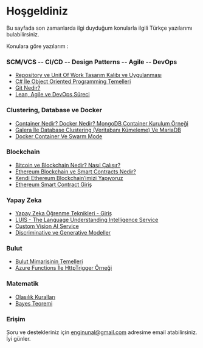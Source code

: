 # Hoşgeldiniz

Bu sayfada son zamanlarda ilgi duyduğum konularla ilgili Türkçe yazılarımı bulabilirsiniz. 


Konulara göre yazılarım :

### SCM/VCS -- CI/CD -- Design Patterns -- Agile -- DevOps
* [Repository ve Unit Of Work Tasarım Kalıbı ve Uygulanması](https://enginunal.github.io/RepositoryVeUnitOfWork)  
* [C# İle Object Oriented Programming Temelleri](https://enginunal.github.io/OOPTemelleri)  
* [Git Nedir?](https://enginunal.github.io/GitNedir)
* [Lean, Agile ve DevOps Süreci](https://enginunal.github.io/Lean_Agile_Devops_Sureci)


### Clustering, Database ve Docker 
* [Container Nedir? Docker Nedir? MongoDB Container Kurulum Örneği](https://enginunal.github.io/DockerMongoDB)
* [Galera İle Database Clustering (Veritabanı Kümeleme) Ve MariaDB](https://enginunal.github.io/DatabaseClusterAndMariaDB)
* [Docker Container Ve Swarm Mode](https://enginunal.github.io/DockerContainerVeSwarmMode)


### Blockchain
* [Bitcoin ve Blockchain Nedir? Nasıl Çalışır?](https://enginunal.github.io/BitcoinAndBlockchain)
* [Ethereum Blockchain ve Smart Contracts Nedir?](https://enginunal.github.io/EthereumGiris)
* [Kendi Ethereum Blockchain’imizi Yapıyoruz](https://enginunal.github.io/EthereumBlockchainYapimi)
* [Ethereum Smart Contract Giriş](https://enginunal.github.io/EthereumSmartContractUygulama)


### Yapay Zeka
* [Yapay Zeka Öğrenme Teknikleri - Giriş](https://enginunal.github.io/YapayZekaOgrenmeTeknikleri)
* [LUIS - The Language Understanding Intelligence Service](https://enginunal.github.io/LUIS)
* [Custom Vision AI Service](https://enginunal.github.io/CustomVisionAI)
* [Discriminative ve Generative Modeller](https://enginunal.github.io/DiscriminativeVeGenerative)


### Bulut
* [Bulut Mimarisinin Temelleri](https://enginunal.github.io/BulutTemelleri)
* [Azure Functions İle HttpTrigger Örneği](https://enginunal.github.io/AzureFunctionHttpTrigger)


### Matematik
* [Olasılık Kuralları](https://enginunal.github.io/OlasilikKurallari)
* [Bayes Teoremi](https://enginunal.github.io/BayesTeoremi)









  
  
  
### Erişim

Soru ve destekleriniz için enginunal@gmail.com adresime email atabilirsiniz. İyi günler.

